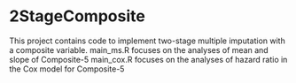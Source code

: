 # 2StageComposite

This project contains code to implement two-stage multiple imputation with a composite variable.
main_ms.R focuses on the analyses of mean and slope of Composite-5
main_cox.R focuses on the analyses of hazard ratio in the Cox model for Composite-5
